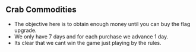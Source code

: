 ## Crab Commodities

- The objective here is to obtain enough money until you can buy the flag upgrade.
- We only have 7 days and for each purchase we advance 1 day.
- Its clear that we cant win the game just playing by the rules.
